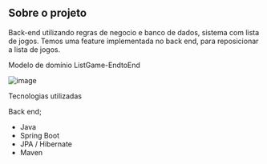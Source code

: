 
## Sobre o projeto

Back-end utilizando regras de negocio e banco de dados, sistema com lista de jogos. Temos uma feature implementada no back end, para reposicionar a lista de jogos.

Modelo de domínio ListGame-EndtoEnd

![image](https://github.com/geisonbruno1/ListGame-EndToEnd/assets/110945121/6f1d289a-8bc8-41a1-b883-3c2ea208a85a)

Tecnologias utilizadas

 Back end;
- Java
- Spring Boot
- JPA / Hibernate
- Maven
